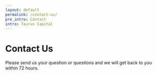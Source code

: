 ```yaml
---
layout: default
permalink: /contact-us/
pre_intro: Contact
intro: Taurus Capital
---
```


# Contact Us

<div id="contact" class="contact-form">
    <p>Please send us your question or questions and we will get back to you within 72 hours.</p>
    <div class="contact-form-component"></div>
</div>
